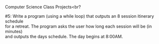 Computer Science Class Projects<br?

#5: Write a program (using a while loop) that outputs an 8 session itinerary schedule <br>
for a retreat. The program asks the user how long each session will be (in minutes) <br>
and outputs the days schedule. The day begins at 8:00AM. 
